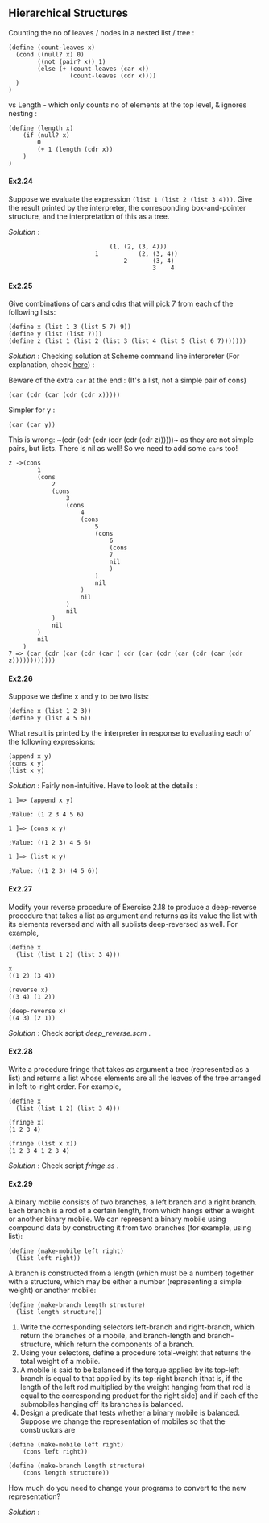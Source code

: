 ## Hierarchical Structures

Counting the no of leaves / nodes in a nested list / tree :
```
(define (count-leaves x)
  (cond ((null? x) 0)
        ((not (pair? x)) 1)
        (else (+ (count-leaves (car x))
                 (count-leaves (cdr x))))
  )
)
```
vs Length - which only counts no of elements at the top level, & ignores nesting :
```
(define (length x)
    (if (null? x) 
        0
        (+ 1 (length (cdr x))
    )
)
```

#### Ex2.24

Suppose we evaluate the expression `(list 1 (list 2 (list 3 4)))`. Give the result printed by the interpreter, the corresponding box-and-pointer structure, and the interpretation of this as a tree.

_Solution_ : 
```
                            (1, (2, (3, 4)))
                        1           (2, (3, 4))
                                2       (3, 4)
                                        3    4    
```

#### Ex2.25

Give combinations of cars and cdrs that will pick 7 from each of the following lists:
```
(define x (list 1 3 (list 5 7) 9))
(define y (list (list 7)))
(define z (list 1 (list 2 (list 3 (list 4 (list 5 (list 6 7)))))))
```

_Solution_ : Checking solution at Scheme command line interpreter (For explanation, check [here](http://community.schemewiki.org/?sicp-ex-2.25)) :

Beware of the extra `car` at the end : (It's a list, not a simple pair of cons)
```
(car (cdr (car (cdr (cdr x)))))
```
Simpler for y :
```
(car (car y))
```
This is wrong:
~(cdr (cdr (cdr (cdr (cdr (cdr z))))))~
as they are not simple pairs, but lists. There is nil as well!
So we need to add some `car`s too!
```
z ->(cons   
        1 
        (cons   
            2 
            (cons   
                3 
                (cons 
                    4 
                    (cons 
                        5 
                        (cons 
                            6 
                            (cons 
                            7 
                            nil
                            )
                        ) 
                        nil
                    ) 
                    nil
                ) 
                nil
            ) 
            nil
        ) 
        nil
    )
7 => (car (cdr (car (cdr (car ( cdr (car (cdr (car (cdr (car (cdr z))))))))))))
```

#### Ex2.26

Suppose we define x and y to be two lists:
```
(define x (list 1 2 3))
(define y (list 4 5 6))
```
What result is printed by the interpreter in response to evaluating each of the following expressions:
```
(append x y)
(cons x y)
(list x y)
```

_Solution_ : Fairly non-intuitive. Have to look at the details : 
```
1 ]=> (append x y)

;Value: (1 2 3 4 5 6)

1 ]=> (cons x y)

;Value: ((1 2 3) 4 5 6)

1 ]=> (list x y)

;Value: ((1 2 3) (4 5 6))
```

#### Ex2.27

Modify your reverse procedure of Exercise 2.18 to produce a deep-reverse procedure that takes a list as argument and returns as its value the list with its elements reversed and with all sublists deep-reversed as well. For example,
```
(define x 
  (list (list 1 2) (list 3 4)))

x
((1 2) (3 4))

(reverse x)
((3 4) (1 2))

(deep-reverse x)
((4 3) (2 1))
```

_Solution_ : Check script _deep_reverse.scm_ .

#### Ex2.28

Write a procedure fringe that takes as argument a tree (represented as a list) and returns a list whose elements are all the leaves of the tree arranged in left-to-right order. For example,
```
(define x 
  (list (list 1 2) (list 3 4)))

(fringe x)
(1 2 3 4)

(fringe (list x x))
(1 2 3 4 1 2 3 4)
```

_Solution_ : Check script _fringe.ss_ .


#### Ex2.29

A binary mobile consists of two branches, a left branch and a right branch. Each branch is a rod of a certain length, from which hangs either a weight or another binary mobile. We can represent a binary mobile using compound data by constructing it from two branches (for example, using list):
```
(define (make-mobile left right)
  (list left right))
```
A branch is constructed from a length (which must be a number) together with a structure, which may be either a number (representing a simple weight) or another mobile:
```
(define (make-branch length structure)
  (list length structure))
```
1. Write the corresponding selectors left-branch and right-branch, which return the branches of a mobile, and branch-length and branch-structure, which return the components of a branch.
2. Using your selectors, define a procedure total-weight that returns the total weight of a mobile.
3. A mobile is said to be balanced if the torque applied by its top-left branch is equal to that applied by its top-right branch (that is, if the length of the left rod multiplied by the weight hanging from that rod is equal to the corresponding product for the right side) and if each of the submobiles hanging off its branches is balanced. 
4. Design a predicate that tests whether a binary mobile is balanced.
Suppose we change the representation of mobiles so that the constructors are
```
(define (make-mobile left right)
    (cons left right))

(define (make-branch length structure)
    (cons length structure))
```
How much do you need to change your programs to convert to the new representation?

_Solution_ : 